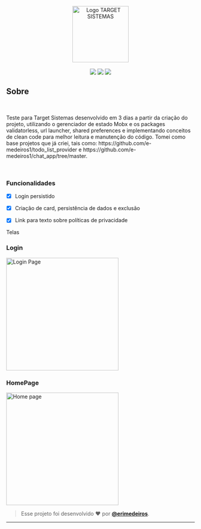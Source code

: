<p align="center">
      <img src="https://github.com/e-medeiros1/prova_flutter/assets/73318684/216e59d9-57cf-4cdd-bb8d-0eb3fe9cb855" width="150" alt="Logo TARGET SISTEMAS"/></br></br>



<img src="https://img.shields.io/badge/dart-C.svg?style=for-the-badge&logo=dart&color=152030">
<img src="https://img.shields.io/badge/flutter-C.svg?style=for-the-badge&logo=flutter&color=0468D7"> 
<img src="https://img.shields.io/badge/Visual%20Studio%20Code-%23323330.svg?style=for-the-badge&logo=visual-studio-code&logoColor=FFFFFF&color=2F74C0">   </h2>

<h2> Sobre </h2></br>
<p >
 Teste para Target Sistemas desenvolvido em 3 dias a partir da criação do projeto, utilizando o gerenciador de estado Mobx e os packages validatorless, url launcher, shared preferences e implementando conceitos de clean code para melhor leitura e manutenção do código. 
Tomei como base projetos que já criei, tais como: https://github.com/e-medeiros1/todo_list_provider e https://github.com/e-medeiros1/chat_app/tree/master.
</p></br>  

### Funcionalidades</br>

- [x] Login persistido </br>
- [x] Criação de card, persistência de dados e exclusão </br>
- [x] Link para texto sobre políticas de privacidade </br>


<p> Telas </p>   

<h3> Login </h3>  
<img src="https://github.com/e-medeiros1/prova_flutter/assets/73318684/61cf65ab-20b3-4ac7-b985-fc9affb2bbb9" width="300" alt="Login Page"/></br>   

<h3> HomePage </h3>  
<img src="https://github.com/e-medeiros1/prova_flutter/assets/73318684/ff5abbb9-1b73-475b-bcae-8634f9fed4ee" width="300" alt="Home page"/></br>   


   >Esse projeto foi desenvolvido ❤️ por **[@erimedeiros](https://www.linkedin.com/in/erimedeiros/)**.<br> 

   ---
